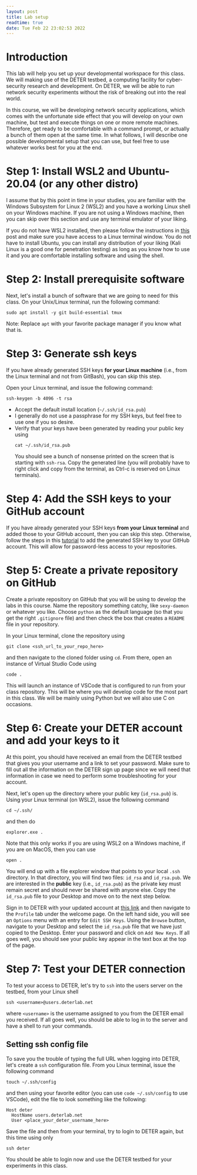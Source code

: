 ```yaml
---
layout: post
title: Lab setup
readtime: true
date: Tue Feb 22 23:02:53 2022 
---
```


# Introduction

This lab will help you set up your developmental workspace for this class. We
will making use of the DETER testbed, a computing facility for cyber-security
research and development. On DETER, we will be able to run network security
experiments without the risk of breaking out into the real world. 

In this course, we will be developing network security applications, which
comes with the unfortunate side effect that you will develop on your own
machine, but test and execute things on one or more remote machines. Therefore,
get ready to be comfortable with a command prompt, or actually a bunch of them
open at the same time. In what follows, I will describe one possible
developmental setup that you can use, but feel free to use whatever works best
for you at the end. 

# Step 1: Install WSL2 and Ubuntu-20.04 (or any other distro)

I assume that by this point in time in your studies, you are familiar with the
Windows Subsystem for Linux 2 (WSL2) and you have a working Linux shell on your
Windows machine. If you are not using a Windows machine, then you can skip over
this section and use any terminal emulator of your liking. 

If you do not have WSL2 installed, then please follow the instructions in
[this](https://www.omgubuntu.co.uk/how-to-install-wsl2-on-windows-10) post and
make sure you have access to a Linux terminal window. You do not have to install
Ubuntu, you can install any distribution of your liking (Kali Linux is a good
one for penetration testing) as long as you know how to use it and you are
comfortable installing software and using the shell. 

# Step 2: Install prerequisite software

Next, let's install a bunch of software that we are going to need for this
class. On your Unix/Linux terminal, run the following command:
```shell
sudo apt install -y git build-essential tmux
```
Note: Replace `apt` with your favorite package manager if you know what that is. 

# Step 3: Generate ssh keys

If you have already generated SSH keys **for your Linux machine** (i.e., from
the Linux terminal and not from GitBash), you can skip this step.

Open your Linux terminal, and issue the following command:
```shell
ssh-keygen -b 4096 -t rsa
```
- Accept the default install location (`~/.ssh/id_rsa.pub`)
- I generally do not use a passphrase for my SSH keys, but feel free to use one
  if you so desire. 
- Verify that your keys have been generated by reading your public key using
  ```shell
  cat ~/.ssh/id_rsa.pub
  ```
  You should see a bunch of nonsense printed on the screen that is starting with
  `ssh-rsa`. Copy the generated line (you will probably have to right click and
  copy from the terminal, as Ctrl-c is reserved on Linux terminals). 

# Step 4: Add the SSH keys to your GitHub account

If you have already generated your SSH keys **from your Linux terminal** and
added those to your GitHub account, then you can skip this step. Otherwise,
follow the steps in this
[tutorial](https://docs.github.com/en/authentication/connecting-to-github-with-ssh/adding-a-new-ssh-key-to-your-github-account)
to add the generated SSH key to your GitHub account. This will allow for
password-less access to your repositories. 
  
# Step 5: Create a private repository on GitHub

Create a private repository on GitHub that you will be using to develop the labs
in this course. Name the repository something catchy, like `sexy-daemon` or
whatever you like. Choose `python` as the default language (so that you get the
right `.gitignore` file) and then check the box that creates a `README` file in
your repository. 

In your Linux terminal, clone the repository using
```shell
git clone <ssh_url_to_your_repo_here>
```
and then navigate to the cloned folder using `cd`. From there, open an instance
of Virtual Studio Code using
```shell
code .
```
This will launch an instance of VSCode that is configured to run from your class
repository. This will be where you will develop code for the most part in this
class. We will be mainly using Python but we will also use C on occasions. 

# Step 6: Create your DETER account and add your keys to it

At this point, you should have received an email from the DETER testbed that
gives you your username and a link to set your password. Make sure to fill out
all the information on the DETER sign up page since we will need that
information in case we need to perform some troubleshooting for your account. 

Next, let's open up the directory where your public key (`id_rsa.pub`) is. Using
your Linux terminal (on WSL2), issue the following command
```shell
cd ~/.ssh/
```
and then do 
```shell
explorer.exe .
```
Note that this only works if you are using WSL2 on a Windows machine, if you are
on MacOS, then you can use 
```shell
open .
```

You will end up with a file explorer window that points to your local `.ssh`
directory. In that directory, you will find two files: `id_rsa` and
`id_rsa.pub`. We are interested in the **public** key (i.e., `id_rsa.pub`) as
the private key must remain secret and should never be shared with anyone else. 
Copy the `id_rsa.pub` file to your Desktop and move on to the next step below. 

Sign in to DETER with your updated account at [this
link](https://www.isi.deterlab.net/index.php) and then navigate to the `Profile`
tab under the welcome page. On the left hand side, you will see an `Options`
menu with an entry for `Edit SSH Keys`. Using the `Browse` button, navigate to
your Desktop and select the `id_rsa.pub` file that we have just copied to the
Desktop. Enter your password and click on `Add New Keys`. If all goes well, you
should see your public key appear in the text box at the top of the page. 

# Step 7: Test your DETER connection

To test your access to DETER, let's try to `ssh` into the users server on the
testbed, from your Linux shell
```shell
ssh <username>@users.deterlab.net
```
where `<username>` is the username assigned to you from the DETER email you
received.  If all goes well, you should be able to log in to the server and have
a shell to run your commands. 

## Setting ssh config file

To save you the trouble of typing the full URL when logging into DETER, let's
create a `ssh` configuration file. From you Linux terminal, issue the following
command
```shell
touch ~/.ssh/config
```
and then using your favorite editor (you can use `code ~/.ssh/config` to use
VSCode), edit the file to look something like the following:
```
Host deter
  HostName users.deterlab.net
  User <place_your_deter_username_here>
```
Save the file and then from your terminal, try to login to DETER again, but this
time using only
```shell
ssh deter
```
You should be able to login now and use the DETER testbed for your experiments
in this class. 
